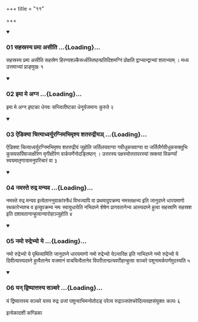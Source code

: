 +++
title = "११"

+++

<div class="js_include" includetitle="true" newlevelforh1="3" unfilled="" url="/vedAH_yajuH/taittirIyam/sUtram/ApastambaH/shrautam/vishvAsa-prastutiH/17/11/01_sahasrasya_pramA_asIti.md">
<details open><summary><h3>01 सहस्रस्य प्रमा असीति ...{Loading}...</h3></summary>

सहस्रस्य प्रमा असीति सहस्रेण हिरण्यशल्कैरूर्ध्वस्तिष्ठन्प्रतिदिशमग्निं प्रोक्षति द्वाभ्यान्द्वाभ्यां शताभ्याम् । मध्य उत्तमाभ्यां प्राङ्मुखः १
</details>
</div>


<div class="js_include" includetitle="true" newlevelforh1="3" unfilled="" url="/vedAH_yajuH/taittirIyam/sUtram/ApastambaH/shrautam/vishvAsa-prastutiH/17/11/02_imA_me_agna.md">
<details open><summary><h3>02 इमा मे अग्न ...{Loading}...</h3></summary>

इमा मे अग्न इष्टका धेनवः सन्त्वितीष्टका धेनूर्यजमानः कुरुते २
</details>
</div>


<div class="js_include" includetitle="true" newlevelforh1="3" unfilled="" url="/vedAH_yajuH/taittirIyam/sUtram/ApastambaH/shrautam/vishvAsa-prastutiH/17/11/03_aiDikyA_chityAdhvaryuragnimabhimRshya_shatarudrIya~n.md">
<details open><summary><h3>03 ऐडिक्या चित्याध्वर्युरग्निमभिमृश्य शतरुद्रीयञ् ...{Loading}...</h3></summary>

ऐडिक्या चित्याध्वर्युरग्निमभिमृश्य शतरुद्रीयं जुहोति जर्तिलयवाग्वा गवीधुकयवाग्वा वा जर्तिलैर्गवीधुकसक्तुभिः कुसयसर्पिषाजाक्षीरेण मृगीक्षीरेण वार्कपर्णेनोदङ्तिष्ठन् । उत्तरस्य पक्षस्योत्तरापरस्यां स्रक्त्यां विकर्ण्यां स्वयमातृणायामनुपरिचारं वा ३
</details>
</div>


<div class="js_include" includetitle="true" newlevelforh1="3" unfilled="" url="/vedAH_yajuH/taittirIyam/sUtram/ApastambaH/shrautam/vishvAsa-prastutiH/17/11/04_namaste_rudra_manyava.md">
<details open><summary><h3>04 नमस्ते रुद्र मन्यव ...{Loading}...</h3></summary>

नमस्ते रुद्र मन्यव इत्येताननुवाकांस्त्रैधं विभज्यापि वा प्रथमादुपक्रम्य नमस्तक्षभ्य इति जानुदघ्ने धारयमाणो रथकारेभ्यश्च व इत्युपक्रम्य नमः स्वायुधायेति नभिदघ्ने शेषेण प्रागवतानेभ्य आस्यदघ्ने हुत्वा सहस्राणि सहस्रश इति दशावतानान्हुत्वान्वारोहाञ्जुहोति ४
</details>
</div>


<div class="js_include" includetitle="true" newlevelforh1="3" unfilled="" url="/vedAH_yajuH/taittirIyam/sUtram/ApastambaH/shrautam/vishvAsa-prastutiH/17/11/05_namo_rudrebhyo_ye.md">
<details open><summary><h3>05 नमो रुद्रेभ्यो ये ...{Loading}...</h3></summary>

नमो रुद्रेभ्यो ये पृथिव्यामिति जानुदघ्ने धारयमाणो नमो रुद्रेभ्यो येऽन्तरिक्ष इति नाभिदघ्ने नमो रुद्रेभ्यो ये दिवीत्यास्यदघ्ने हुत्वैतानेव यजमानं वाचयित्वैतानेव विपरीतान्प्रत्यवरीहान्हुत्वा सञ्चरे पशूनामर्कपर्णमुदस्यति ५
</details>
</div>


<div class="js_include" includetitle="true" newlevelforh1="3" unfilled="" url="/vedAH_yajuH/taittirIyam/sUtram/ApastambaH/shrautam/vishvAsa-prastutiH/17/11/06_yan_dviShyAttasya_sanchare.md">
<details open><summary><h3>06 यन् द्विष्यात्तस्य सञ्चरे ...{Loading}...</h3></summary>

यं द्विष्यात्तस्य सञ्चरे यस्य रुद्रः प्रजां पशून्वाभिमन्येतोदङ् परेत्य रुद्राञ्जपंश्चरेदित्ययज्ञसंयुक्तः कल्पः ६
</details>
</div>



  
इत्येकादशी कण्डिका 
